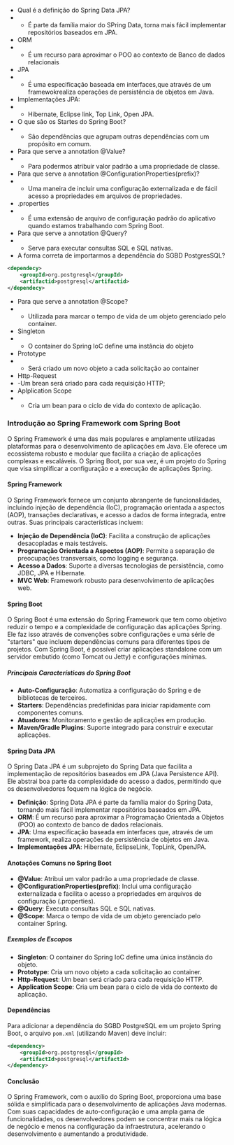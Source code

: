 - Qual é a definição do Spring Data JPA?
- - É parte da família maior do SPring Data, torna mais fácil implementar repositórios baseados em JPA.
- ORM 
- - É um recurso para aproximar o POO ao contexto de Banco de dados relacionais
- JPA
- - É uma especificação baseada em interfaces,que através de um framewokrealiza operações de persistência de objetos 
    em Java.
- Implementações JPA:
- - Hibernate, Eclipse link, Top Link, Open JPA.
- O que são os Startes do Spring Boot?
- - São dependências que agrupam outras dependências com um propósito em comum.
- Para que serve a annotation @Value?
- - Para podermos atribuir valor padrão a uma propriedade de classe.
- Para que serve a annotation @ConfigurationProperties(prefix)?
- - Uma maneira de incluir uma configuração externalizada e de fácil acesso a propriedades em arquivos de propriedades.
- .properties
- - É uma extensão de arquivo de configuração padrão do aplicativo quando estamos trabalhando com Spring Boot.
- Para que serve a annotation @Query?
- - Serve para executar consultas SQL e SQL nativas.
- A forma correta de importarmos a dependência do SGBD PostgresSQL?
````xml
<dependecy>
    <groupId>org.postgresql</groupId>
    <artifactid>postgresql</artifactid>
</dependecy>
````

- Para que serve a annotation @Scope?
- - Utilizada para marcar o tempo de vida de um objeto gerenciado pelo container.
- Singleton 
- - O container do Spring IoC define uma instância do objeto
- Prototype
- - Será criado um novo objeto a cada solicitação ao container
- Http-Request
- -Um brean será criado para cada requisição HTTP;
- Aplplication Scope
- - Cria um bean para o ciclo de vida do contexto de aplicação.
### Introdução ao Spring Framework com Spring Boot

O Spring Framework é uma das mais populares e amplamente utilizadas plataformas para o desenvolvimento de aplicações em Java. Ele oferece um ecossistema robusto e modular que facilita a criação de aplicações complexas e escaláveis. O Spring Boot, por sua vez, é um projeto do Spring que visa simplificar a configuração e a execução de aplicações Spring.

#### Spring Framework

O Spring Framework fornece um conjunto abrangente de funcionalidades, incluindo injeção de dependência (IoC), programação orientada a aspectos (AOP), transações declarativas, e acesso a dados de forma integrada, entre outras. Suas principais características incluem:

- **Injeção de Dependência (IoC)**: Facilita a construção de aplicações desacopladas e mais testáveis.
- **Programação Orientada a Aspectos (AOP)**: Permite a separação de preocupações transversais, como logging e segurança.
- **Acesso a Dados**: Suporte a diversas tecnologias de persistência, como JDBC, JPA e Hibernate.
- **MVC Web**: Framework robusto para desenvolvimento de aplicações web.

#### Spring Boot

O Spring Boot é uma extensão do Spring Framework que tem como objetivo reduzir o tempo e a complexidade de configuração das aplicações Spring. Ele faz isso através de convenções sobre configurações e uma série de "starters" que incluem dependências comuns para diferentes tipos de projetos. Com Spring Boot, é possível criar aplicações standalone com um servidor embutido (como Tomcat ou Jetty) e configurações mínimas.

##### Principais Características do Spring Boot

- **Auto-Configuração**: Automatiza a configuração do Spring e de bibliotecas de terceiros.
- **Starters**: Dependências predefinidas para iniciar rapidamente com componentes comuns.
- **Atuadores**: Monitoramento e gestão de aplicações em produção.
- **Maven/Gradle Plugins**: Suporte integrado para construir e executar aplicações.

#### Spring Data JPA

O Spring Data JPA é um subprojeto do Spring Data que facilita a implementação de repositórios baseados em JPA (Java Persistence API). Ele abstrai boa parte da complexidade do acesso a dados, permitindo que os desenvolvedores foquem na lógica de negócio.

- **Definição**: Spring Data JPA é parte da família maior do Spring Data, tornando mais fácil implementar repositórios baseados em JPA.
- **ORM**: É um recurso para aproximar a Programação Orientada a Objetos (POO) ao contexto de banco de dados relacionais.
- **JPA**: Uma especificação baseada em interfaces que, através de um framework, realiza operações de persistência de objetos em Java.
- **Implementações JPA**: Hibernate, EclipseLink, TopLink, OpenJPA.

#### Anotações Comuns no Spring Boot

- **@Value**: Atribui um valor padrão a uma propriedade de classe.
- **@ConfigurationProperties(prefix)**: Inclui uma configuração externalizada e facilita o acesso a propriedades em arquivos de configuração (.properties).
- **@Query**: Executa consultas SQL e SQL nativas.
- **@Scope**: Marca o tempo de vida de um objeto gerenciado pelo container Spring.

##### Exemplos de Escopos

- **Singleton**: O container do Spring IoC define uma única instância do objeto.
- **Prototype**: Cria um novo objeto a cada solicitação ao container.
- **Http-Request**: Um bean será criado para cada requisição HTTP.
- **Application Scope**: Cria um bean para o ciclo de vida do contexto de aplicação.

#### Dependências

Para adicionar a dependência do SGBD PostgreSQL em um projeto Spring Boot, o arquivo `pom.xml` (utilizando Maven) deve incluir:

```xml
<dependency>
    <groupId>org.postgresql</groupId>
    <artifactId>postgresql</artifactId>
</dependency>
```

#### Conclusão

O Spring Framework, com o auxílio do Spring Boot, proporciona uma base sólida e simplificada para o desenvolvimento de aplicações Java modernas. Com suas capacidades de auto-configuração e uma ampla gama de funcionalidades, os desenvolvedores podem se concentrar mais na lógica de negócio e menos na configuração da infraestrutura, acelerando o desenvolvimento e aumentando a produtividade.